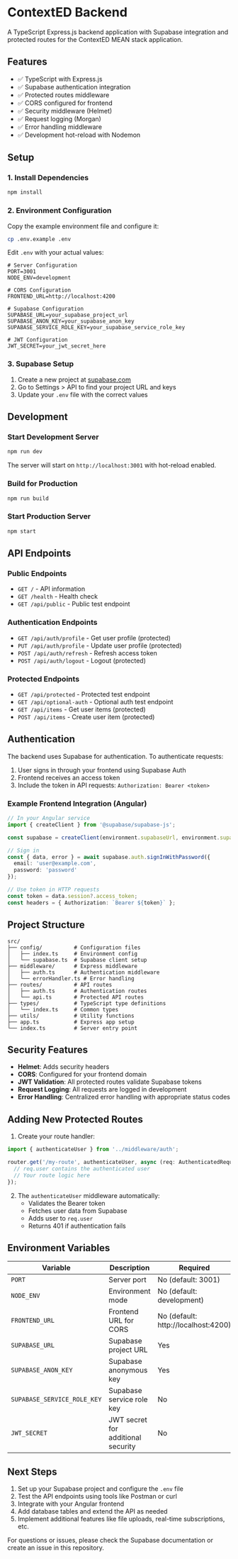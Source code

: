 # ContextED Backend

A TypeScript Express.js backend application with Supabase integration and protected routes for the ContextED MEAN stack application.

## Features

- ✅ TypeScript with Express.js
- ✅ Supabase authentication integration
- ✅ Protected routes middleware
- ✅ CORS configured for frontend
- ✅ Security middleware (Helmet)
- ✅ Request logging (Morgan)
- ✅ Error handling middleware
- ✅ Development hot-reload with Nodemon

## Setup

### 1. Install Dependencies

```bash
npm install
```

### 2. Environment Configuration

Copy the example environment file and configure it:

```bash
cp .env.example .env
```

Edit `.env` with your actual values:

```env
# Server Configuration
PORT=3001
NODE_ENV=development

# CORS Configuration
FRONTEND_URL=http://localhost:4200

# Supabase Configuration
SUPABASE_URL=your_supabase_project_url
SUPABASE_ANON_KEY=your_supabase_anon_key
SUPABASE_SERVICE_ROLE_KEY=your_supabase_service_role_key

# JWT Configuration
JWT_SECRET=your_jwt_secret_here
```

### 3. Supabase Setup

1. Create a new project at [supabase.com](https://supabase.com)
2. Go to Settings > API to find your project URL and keys
3. Update your `.env` file with the correct values

## Development

### Start Development Server

```bash
npm run dev
```

The server will start on `http://localhost:3001` with hot-reload enabled.

### Build for Production

```bash
npm run build
```

### Start Production Server

```bash
npm start
```

## API Endpoints

### Public Endpoints

- `GET /` - API information
- `GET /health` - Health check
- `GET /api/public` - Public test endpoint

### Authentication Endpoints

- `GET /api/auth/profile` - Get user profile (protected)
- `PUT /api/auth/profile` - Update user profile (protected)
- `POST /api/auth/refresh` - Refresh access token
- `POST /api/auth/logout` - Logout (protected)

### Protected Endpoints

- `GET /api/protected` - Protected test endpoint
- `GET /api/optional-auth` - Optional auth test endpoint
- `GET /api/items` - Get user items (protected)
- `POST /api/items` - Create user item (protected)

## Authentication

The backend uses Supabase for authentication. To authenticate requests:

1. User signs in through your frontend using Supabase Auth
2. Frontend receives an access token
3. Include the token in API requests: `Authorization: Bearer <token>`

### Example Frontend Integration (Angular)

```typescript
// In your Angular service
import { createClient } from '@supabase/supabase-js';

const supabase = createClient(environment.supabaseUrl, environment.supabaseKey);

// Sign in
const { data, error } = await supabase.auth.signInWithPassword({
  email: 'user@example.com',
  password: 'password'
});

// Use token in HTTP requests
const token = data.session?.access_token;
const headers = { Authorization: `Bearer ${token}` };
```

## Project Structure

```
src/
├── config/          # Configuration files
│   ├── index.ts     # Environment config
│   └── supabase.ts  # Supabase client setup
├── middleware/      # Express middleware
│   ├── auth.ts      # Authentication middleware
│   └── errorHandler.ts # Error handling
├── routes/          # API routes
│   ├── auth.ts      # Authentication routes
│   └── api.ts       # Protected API routes
├── types/           # TypeScript type definitions
│   └── index.ts     # Common types
├── utils/           # Utility functions
├── app.ts           # Express app setup
└── index.ts         # Server entry point
```

## Security Features

- **Helmet**: Adds security headers
- **CORS**: Configured for your frontend domain
- **JWT Validation**: All protected routes validate Supabase tokens
- **Request Logging**: All requests are logged in development
- **Error Handling**: Centralized error handling with appropriate status codes

## Adding New Protected Routes

1. Create your route handler:

```typescript
import { authenticateUser } from '../middleware/auth';

router.get('/my-route', authenticateUser, async (req: AuthenticatedRequest, res) => {
  // req.user contains the authenticated user
  // Your route logic here
});
```

2. The `authenticateUser` middleware automatically:
   - Validates the Bearer token
   - Fetches user data from Supabase
   - Adds user to `req.user`
   - Returns 401 if authentication fails

## Environment Variables

| Variable | Description | Required |
|----------|-------------|----------|
| `PORT` | Server port | No (default: 3001) |
| `NODE_ENV` | Environment mode | No (default: development) |
| `FRONTEND_URL` | Frontend URL for CORS | No (default: http://localhost:4200) |
| `SUPABASE_URL` | Supabase project URL | Yes |
| `SUPABASE_ANON_KEY` | Supabase anonymous key | Yes |
| `SUPABASE_SERVICE_ROLE_KEY` | Supabase service role key | No |
| `JWT_SECRET` | JWT secret for additional security | No |

## Next Steps

1. Set up your Supabase project and configure the `.env` file
2. Test the API endpoints using tools like Postman or curl
3. Integrate with your Angular frontend
4. Add database tables and extend the API as needed
5. Implement additional features like file uploads, real-time subscriptions, etc.

For questions or issues, please check the Supabase documentation or create an issue in this repository.
